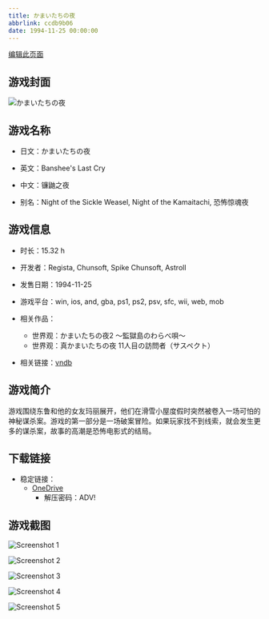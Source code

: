 ```yaml
---
title: かまいたちの夜
abbrlink: ccdb9b06
date: 1994-11-25 00:00:00
---
```

[编辑此页面](https://github.com/ACG-3/ADV3-source/blob/main/source/_posts/games/%E3%81%8B%E3%81%BE%E3%81%84%E3%81%9F%E3%81%A1%E3%81%AE%E5%A4%9C.md)

## 游戏封面

![かまいたちの夜](https://pan.timero.xyz/onedrive/img_lib_001/%E3%81%8B%E3%81%BE%E3%81%84%E3%81%9F%E3%81%A1%E3%81%AE%E5%A4%9C_cover.avif)


## 游戏名称

- 日文：かまいたちの夜
- 英文：Banshee's Last Cry
- 中文：镰鼬之夜

- 别名：Night of the Sickle Weasel, Night of the Kamaitachi, 恐怖惊魂夜


## 游戏信息

- 时长：15.32 h
- 开发者：Regista, Chunsoft, Spike Chunsoft, Astroll
- 发售日期：1994-11-25
- 游戏平台：win, ios, and, gba, ps1, ps2, psv, sfc, wii, web, mob
- 相关作品：
   - 世界观：かまいたちの夜2 ～監獄島のわらべ唄～
   - 世界观：真かまいたちの夜 11人目の訪問者（サスペクト）

- 相关链接：[vndb](https://vndb.org/v1241)


## 游戏简介

游戏围绕东鲁和他的女友玛丽展开，他们在滑雪小屋度假时突然被卷入一场可怕的神秘谋杀案。游戏的第一部分是一场破案冒险。如果玩家找不到线索，就会发生更多的谋杀案，故事的高潮是恐怖电影式的结局。




## 下载链接

- 稳定链接：
    - [OneDrive](https://pan.timero.xyz/onedrive/adv_lib_001/%E3%81%8B%E3%81%BE%E3%81%84%E3%81%9F%E3%81%A1%E3%81%AE%E5%A4%9C)
        - 解压密码：ADV!



## 游戏截图


![Screenshot 1](https://pan.timero.xyz/onedrive/img_lib_001/%E3%81%8B%E3%81%BE%E3%81%84%E3%81%9F%E3%81%A1%E3%81%AE%E5%A4%9C_Screenshot_1.avif)

![Screenshot 2](https://pan.timero.xyz/onedrive/img_lib_001/%E3%81%8B%E3%81%BE%E3%81%84%E3%81%9F%E3%81%A1%E3%81%AE%E5%A4%9C_Screenshot_2.avif)

![Screenshot 3](https://pan.timero.xyz/onedrive/img_lib_001/%E3%81%8B%E3%81%BE%E3%81%84%E3%81%9F%E3%81%A1%E3%81%AE%E5%A4%9C_Screenshot_3.avif)

![Screenshot 4](https://pan.timero.xyz/onedrive/img_lib_001/%E3%81%8B%E3%81%BE%E3%81%84%E3%81%9F%E3%81%A1%E3%81%AE%E5%A4%9C_Screenshot_4.avif)

![Screenshot 5](https://pan.timero.xyz/onedrive/img_lib_001/%E3%81%8B%E3%81%BE%E3%81%84%E3%81%9F%E3%81%A1%E3%81%AE%E5%A4%9C_Screenshot_5.avif)

